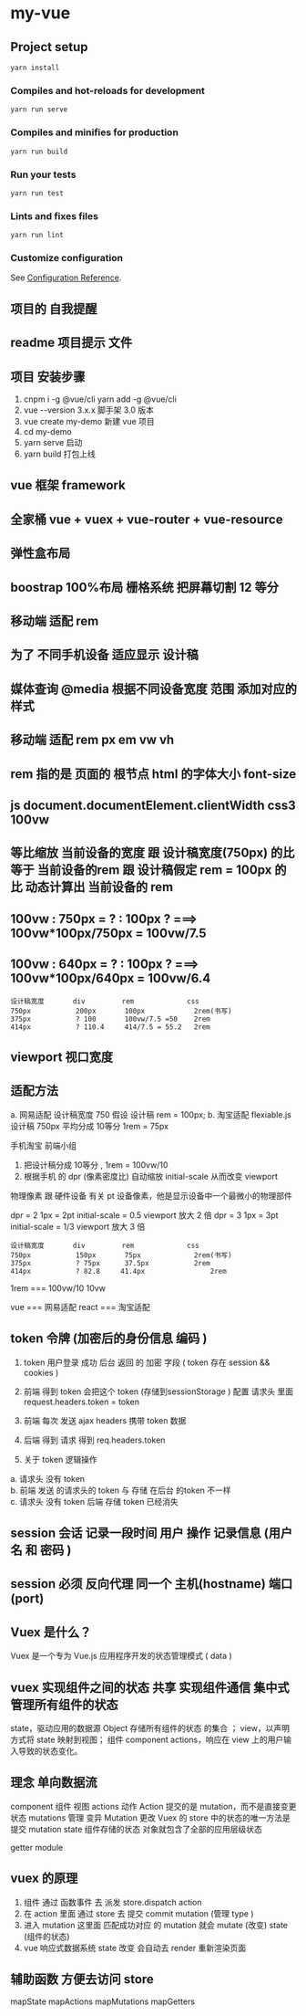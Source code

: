 # my-vue

## Project setup
```
yarn install
```

### Compiles and hot-reloads for development
```
yarn run serve
```

### Compiles and minifies for production
```
yarn run build
```

### Run your tests
```
yarn run test
```

### Lints and fixes files
```
yarn run lint
```

### Customize configuration
See [Configuration Reference](https://cli.vuejs.org/config/).



## 项目的 自我提醒  

## readme 项目提示 文件 

## 项目 安装步骤  
1. cnpm i -g @vue/cli   yarn add -g @vue/cli  
2. vue --version      3.x.x  脚手架 3.0 版本 
3. vue create my-demo  新建 vue 项目
4. cd my-demo 
5. yarn serve  启动
6. yarn build  打包上线         



## vue 框架  framework 
## 全家桶   vue + vuex + vue-router + vue-resource


## 弹性盒布局 

## boostrap  100%布局   栅格系统  把屏幕切割 12  等分 

## 移动端 适配    rem 

## 为了 不同手机设备  适应显示 设计稿  

## 媒体查询  @media  根据不同设备宽度 范围 添加对应的样式 

## 移动端 适配    rem px em vw vh

## rem 指的是 页面的 根节点 html 的字体大小 font-size 

## js document.documentElement.clientWidth  css3 100vw 

## 等比缩放   当前设备的宽度  跟 设计稿宽度(750px) 的比 等于 当前设备的rem 跟 设计稿假定 rem = 100px 的比     动态计算出 当前设备的 rem 

##   100vw : 750px =  ?  : 100px    ? ===>  100vw*100px/750px  = 100vw/7.5   
##   100vw : 640px =  ?  : 100px    ? ===>  100vw*100px/640px  = 100vw/6.4

    设计稿宽度       div         rem             css
    750px           200px       100px            2rem(书写)
    375px           ? 100       100vw/7.5 =50    2rem 
    414px           ? 110.4     414/7.5 = 55.2   2rem



## viewport  视口宽度    



## 适配方法
a. 网易适配  设计稿宽度 750  假设 设计稿 rem = 100px; 
b. 淘宝适配  flexiable.js   设计稿 750px  平均分成 10等分  1rem = 75px    

手机淘宝 前端小组  
1. 把设计稿分成 10等分 , 1rem = 100vw/10  
2. 根据手机 的 dpr  (像素密度比)   自动缩放  initial-scale   从而改变 viewport 

物理像素    跟 硬件设备 有关   pt    设备像素，他是显示设备中一个最微小的物理部件

dpr = 2   1px =  2pt     initial-scale  = 0.5   viewport 放大 2 倍
dpr = 3   1px =  3pt     initial-scale  = 1/3   viewport 放大 3 倍

    设计稿宽度       div         rem             css
    750px           150px       75px             2rem(书写)
    375px           ? 75px      37.5px           2rem 
    414px           ? 82.8     41.4px                2rem

 1rem ===  100vw/10    10vw 


vue === 网易适配
react  === 淘宝适配 


## token   令牌   (加密后的身份信息 编码  )

1. token 用户登录 成功 后台 返回  的 加密  字段   ( token  存在  session && cookies )

2. 前端 得到 token 会把这个 token (存储到sessionStorage ) 配置 请求头 里面 request.headers.token = token  

3. 前端 每次 发送 ajax headers 携带 token 数据  

4. 后端 得到 请求  得到  req.headers.token  

5. 关于 token 逻辑操作  

a.  请求头 没有 token  
b.  前端 发送 的请求头的 token 与 存储 在后台 的token 不一样  
c.  请求头 没有 token    后端 存储 token 已经消失  


## session  会话  记录一段时间 用户 操作 记录信息 (用户名 和 密码 )

## session 必须 反向代理 同一个 主机(hostname) 端口(port)




##  Vuex 是什么？
Vuex 是一个专为 Vue.js 应用程序开发的状态管理模式  ( data  )

## vuex   实现组件之间的状态 共享   实现组件通信   集中式管理所有组件的状态 

state，驱动应用的数据源    Object  存储所有组件的状态 的集合 ；
view，以声明方式将 state 映射到视图； 组件 component 
actions，响应在 view 上的用户输入导致的状态变化。

## 理念 单向数据流


component  组件  视图 
actions    动作       Action 提交的是 mutation，而不是直接变更状态
mutations  管理 变异         Mutation  更改 Vuex 的 store 中的状态的唯一方法是提交 mutation 
state  组件存储的状态    对象就包含了全部的应用层级状态


getter
module 

## vuex 的原理  

1.  组件  通过 函数事件 去 派发 store.dispatch    action  
2.  在 action 里面  通过 store 去 提交 commit  mutation  (管理 type )
3.  进入 mutation 这里面  匹配成功对应 的 mutation 就会 mutate (改变) state (组件的状态)
4.  vue 响应式数据系统  state 改变  会自动去 render 重新渲染页面   



## 辅助函数   方便去访问 store 
mapState
mapActions
mapMutations
mapGetters
